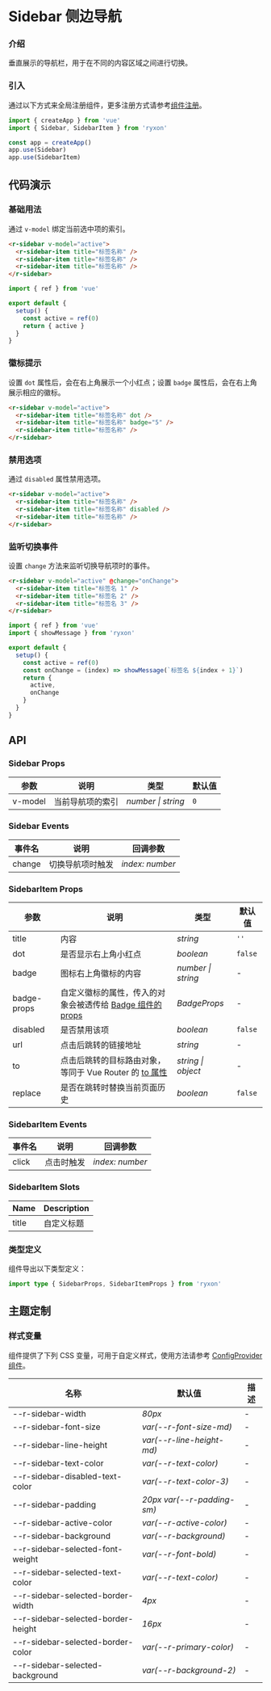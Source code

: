 # Sidebar 侧边导航

### 介绍

垂直展示的导航栏，用于在不同的内容区域之间进行切换。

### 引入

通过以下方式来全局注册组件，更多注册方式请参考[组件注册](#/zh-CN/advanced-usage#zu-jian-zhu-ce)。

```js
import { createApp } from 'vue'
import { Sidebar, SidebarItem } from 'ryxon'

const app = createApp()
app.use(Sidebar)
app.use(SidebarItem)
```

## 代码演示

### 基础用法

通过 `v-model` 绑定当前选中项的索引。

```html
<r-sidebar v-model="active">
  <r-sidebar-item title="标签名称" />
  <r-sidebar-item title="标签名称" />
  <r-sidebar-item title="标签名称" />
</r-sidebar>
```

```js
import { ref } from 'vue'

export default {
  setup() {
    const active = ref(0)
    return { active }
  }
}
```

### 徽标提示

设置 `dot` 属性后，会在右上角展示一个小红点；设置 `badge` 属性后，会在右上角展示相应的徽标。

```html
<r-sidebar v-model="active">
  <r-sidebar-item title="标签名称" dot />
  <r-sidebar-item title="标签名称" badge="5" />
  <r-sidebar-item title="标签名称" />
</r-sidebar>
```

### 禁用选项

通过 `disabled` 属性禁用选项。

```html
<r-sidebar v-model="active">
  <r-sidebar-item title="标签名称" />
  <r-sidebar-item title="标签名称" disabled />
  <r-sidebar-item title="标签名称" />
</r-sidebar>
```

### 监听切换事件

设置 `change` 方法来监听切换导航项时的事件。

```html
<r-sidebar v-model="active" @change="onChange">
  <r-sidebar-item title="标签名 1" />
  <r-sidebar-item title="标签名 2" />
  <r-sidebar-item title="标签名 3" />
</r-sidebar>
```

```js
import { ref } from 'vue'
import { showMessage } from 'ryxon'

export default {
  setup() {
    const active = ref(0)
    const onChange = (index) => showMessage(`标签名 ${index + 1}`)
    return {
      active,
      onChange
    }
  }
}
```

## API

### Sidebar Props

| 参数    | 说明             | 类型               | 默认值 |
| ------- | ---------------- | ------------------ | ------ |
| v-model | 当前导航项的索引 | _number \| string_ | `0`    |

### Sidebar Events

| 事件名 | 说明             | 回调参数        |
| ------ | ---------------- | --------------- |
| change | 切换导航项时触发 | _index: number_ |

### SidebarItem Props

| 参数 | 说明 | 类型 | 默认值 |
| --- | --- | --- | --- |
| title | 内容 | _string_ | `''` |
| dot | 是否显示右上角小红点 | _boolean_ | `false` |
| badge | 图标右上角徽标的内容 | _number \| string_ | - |
| badge-props | 自定义徽标的属性，传入的对象会被透传给 [Badge 组件的 props](/zh/component/badge.html#api) | _BadgeProps_ | - |
| disabled | 是否禁用该项 | _boolean_ | `false` |
| url | 点击后跳转的链接地址 | _string_ | - |
| to | 点击后跳转的目标路由对象，等同于 Vue Router 的 [to 属性](https://router.vuejs.org/zh/api/interfaces/RouterLinkProps.html#Properties-to) | _string \| object_ | - |
| replace | 是否在跳转时替换当前页面历史 | _boolean_ | `false` |

### SidebarItem Events

| 事件名 | 说明       | 回调参数        |
| ------ | ---------- | --------------- |
| click  | 点击时触发 | _index: number_ |

### SidebarItem Slots

| Name  | Description |
| ----- | ----------- |
| title | 自定义标题  |

### 类型定义

组件导出以下类型定义：

```ts
import type { SidebarProps, SidebarItemProps } from 'ryxon'
```

## 主题定制

### 样式变量

组件提供了下列 CSS 变量，可用于自定义样式，使用方法请参考 [ConfigProvider 组件](/zh/component/config-provider.html)。

| 名称                               | 默认值                     | 描述 |
| ---------------------------------- | -------------------------- | ---- |
| --r-sidebar-width                  | _80px_                     | -    |
| --r-sidebar-font-size              | _var(--r-font-size-md)_    | -    |
| --r-sidebar-line-height            | _var(--r-line-height-md)_  | -    |
| --r-sidebar-text-color             | _var(--r-text-color)_      | -    |
| --r-sidebar-disabled-text-color    | _var(--r-text-color-3)_    | -    |
| --r-sidebar-padding                | _20px var(--r-padding-sm)_ | -    |
| --r-sidebar-active-color           | _var(--r-active-color)_    | -    |
| --r-sidebar-background             | _var(--r-background)_      | -    |
| --r-sidebar-selected-font-weight   | _var(--r-font-bold)_       | -    |
| --r-sidebar-selected-text-color    | _var(--r-text-color)_      | -    |
| --r-sidebar-selected-border-width  | _4px_                      | -    |
| --r-sidebar-selected-border-height | _16px_                     | -    |
| --r-sidebar-selected-border-color  | _var(--r-primary-color)_   | -    |
| --r-sidebar-selected-background    | _var(--r-background-2)_    | -    |
